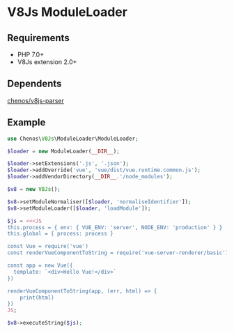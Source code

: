 # V8Js ModuleLoader

## Requirements

- PHP 7.0+
- V8Js extension 2.0+

## Dependents

[chenos/v8js-parser](https://github.com/chenos/v8js-parser)

## Example

```php
use Chenos\V8Js\ModuleLoader\ModuleLoader;

$loader = new ModuleLoader(__DIR__);

$loader->setExtensions('.js', '.json');
$loader->addOverride('vue', 'vue/dist/vue.runtime.common.js');
$loader->addVendorDirectory(__DIR__.'/node_modules');

$v8 = new V8Js();

$v8->setModuleNormaliser([$loader, 'normaliseIdentifier']);
$v8->setModuleLoader([$loader, 'loadModule']);

$js = <<<JS
this.process = { env: { VUE_ENV: 'server', NODE_ENV: 'production' } }
this.global = { process: process }

const Vue = require('vue')
const renderVueComponentToString = require('vue-server-renderer/basic')

const app = new Vue({
  template: `<div>Hello Vue!</div>`
})

renderVueComponentToString(app, (err, html) => {
    print(html)
})
JS;

$v8->executeString($js);
```


